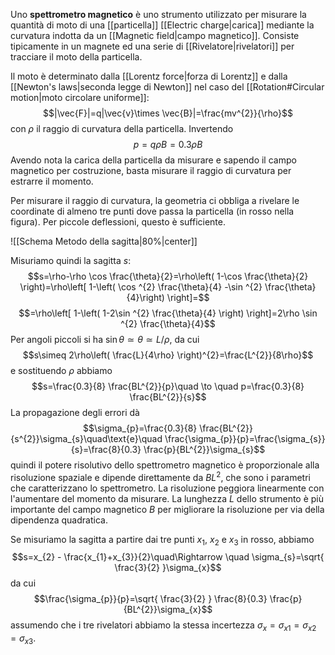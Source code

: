 Uno **spettrometro magnetico** è uno strumento utilizzato per misurare la quantità di moto di una [[particella]] [[Electric charge|carica]] mediante la curvatura indotta da un [[Magnetic field|campo magnetico]]. Consiste tipicamente in un magnete ed una serie di [[Rivelatore|rivelatori]] per tracciare il moto della particella.

Il moto è determinato dalla [[Lorentz force|forza di Lorentz]] e dalla [[Newton's laws|seconda legge di Newton]] nel caso del [[Rotation#Circular motion|moto circolare uniforme]]:
$$|\vec{F}|=q|\vec{v}\times \vec{B}|=\frac{mv^{2}}{\rho}$$
con $\rho$ il raggio di curvatura della particella. Invertendo
$$p=q\rho B=0.3\rho B$$
Avendo nota la carica della particella da misurare e sapendo il campo magnetico per costruzione, basta misurare il raggio di curvatura per estrarre il momento.

Per misurare il raggio di curvatura, la geometria ci obbliga a rivelare le coordinate di almeno tre punti dove passa la particella (in rosso nella figura). Per piccole deflessioni, questo è sufficiente. 

![[Schema Metodo della sagitta|80%|center]]

Misuriamo quindi la sagitta $s$:
$$s=\rho-\rho \cos \frac{\theta}{2}=\rho\left( 1-\cos \frac{\theta}{2} \right)=\rho\left[ 1-\left( \cos ^{2} \frac{\theta}{4} -\sin ^{2} \frac{\theta}{4}\right) \right]=$$
$$=\rho\left[ 1-\left( 1-2\sin ^{2} \frac{\theta}{4} \right) \right]=2\rho \sin ^{2} \frac{\theta}{4}$$
Per angoli piccoli si ha $\sin\theta \simeq \theta \simeq L/\rho$, da cui
$$s\simeq 2\rho\left( \frac{L}{4\rho} \right)^{2}=\frac{L^{2}}{8\rho}$$
e sostituendo $\rho$ abbiamo
$$s=\frac{0.3}{8} \frac{BL^{2}}{p}\quad \to \quad p=\frac{0.3}{8} \frac{BL^{2}}{s}$$
La propagazione degli errori dà
$$\sigma_{p}=\frac{0.3}{8} \frac{BL^{2}}{s^{2}}\sigma_{s}\quad\text{e}\quad \frac{\sigma_{p}}{p}=\frac{\sigma_{s}}{s}=\frac{8}{0.3} \frac{p}{BL^{2}}\sigma_{s}$$
quindi il potere risolutivo dello spettrometro magnetico è proporzionale alla risoluzione spaziale e dipende direttamente da $BL^{2}$, che sono i parametri che caratterizzano lo spettrometro. La risoluzione peggiora linearmente con l'aumentare del momento da misurare. La lunghezza $L$ dello strumento è più importante del campo magnetico $B$ per migliorare la risoluzione per via della dipendenza quadratica.

Se misuriamo la sagitta a partire dai tre punti $x_{1}$, $x_{2}$ e $x_{3}$ in rosso, abbiamo
$$s=x_{2} - \frac{x_{1}+x_{3}}{2}\quad\Rightarrow \quad \sigma_{s}=\sqrt{ \frac{3}{2} }\sigma_{x}$$
da cui
$$\frac{\sigma_{p}}{p}=\sqrt{ \frac{3}{2} } \frac{8}{0.3} \frac{p}{BL^{2}}\sigma_{x}$$
assumendo che i tre rivelatori abbiamo la stessa incertezza $\sigma_{x}=\sigma_{x1}=\sigma_{x2}=\sigma_{x3}$.